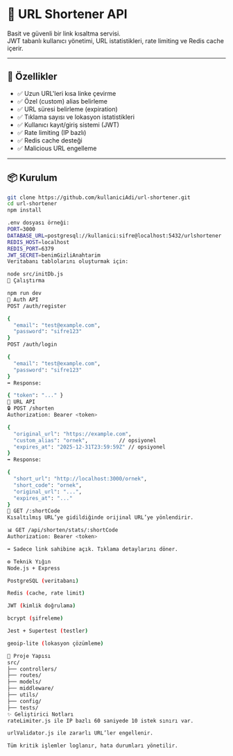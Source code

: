 # 🔗 URL Shortener API

Basit ve güvenli bir link kısaltma servisi.  
JWT tabanlı kullanıcı yönetimi, URL istatistikleri, rate limiting ve Redis cache içerir.

---

## 🚀 Özellikler

- ✅ Uzun URL'leri kısa linke çevirme
- ✅ Özel (custom) alias belirleme
- ✅ URL süresi belirleme (expiration)
- ✅ Tıklama sayısı ve lokasyon istatistikleri
- ✅ Kullanıcı kayıt/giriş sistemi (JWT)
- ✅ Rate limiting (IP bazlı)
- ✅ Redis cache desteği
- ✅ Malicious URL engelleme

---

## 📦 Kurulum

```bash
git clone https://github.com/kullaniciAdi/url-shortener.git
cd url-shortener
npm install

.env dosyası örneği:
PORT=3000
DATABASE_URL=postgresql://kullanici:sifre@localhost:5432/urlshortener
REDIS_HOST=localhost
REDIS_PORT=6379
JWT_SECRET=benimGizliAnahtarim
Veritabanı tablolarını oluşturmak için:

node src/initDb.js
🧪 Çalıştırma

npm run dev
🔐 Auth API
POST /auth/register

{
  "email": "test@example.com",
  "password": "sifre123"
}
POST /auth/login

{
  "email": "test@example.com",
  "password": "sifre123"
}
➡ Response:

{ "token": "..." }
🔗 URL API
🔒 POST /shorten
Authorization: Bearer <token>

{
  "original_url": "https://example.com",
  "custom_alias": "ornek",          // opsiyonel
  "expires_at": "2025-12-31T23:59:59Z" // opsiyonel
}
➡ Response:

{
  "short_url": "http://localhost:3000/ornek",
  "short_code": "ornek",
  "original_url": "...",
  "expires_at": "..."
}
🔁 GET /:shortCode
Kısaltılmış URL’ye gidildiğinde orijinal URL’ye yönlendirir.

📊 GET /api/shorten/stats/:shortCode
Authorization: Bearer <token>

➡ Sadece link sahibine açık. Tıklama detaylarını döner.

⚙ Teknik Yığın
Node.js + Express

PostgreSQL (veritabanı)

Redis (cache, rate limit)

JWT (kimlik doğrulama)

bcrypt (şifreleme)

Jest + Supertest (testler)

geoip-lite (lokasyon çözümleme)

📂 Proje Yapısı
src/
├── controllers/
├── routes/
├── models/
├── middleware/
├── utils/
├── config/
├── tests/
✨ Geliştirici Notları
rateLimiter.js ile IP bazlı 60 saniyede 10 istek sınırı var.

urlValidator.js ile zararlı URL’ler engellenir.

Tüm kritik işlemler loglanır, hata durumları yönetilir.
